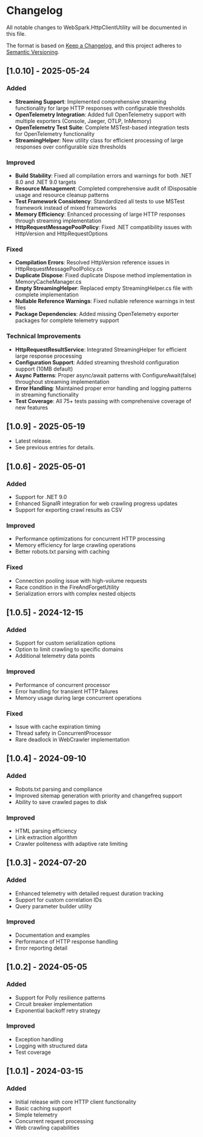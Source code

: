 # Changelog

All notable changes to WebSpark.HttpClientUtility will be documented in this file.

The format is based on [Keep a Changelog](https://keepachangelog.com/en/1.0.0/),
and this project adheres to [Semantic Versioning](https://semver.org/spec/v2.0.0.html).

## [1.0.10] - 2025-05-24

### Added

- **Streaming Support**: Implemented comprehensive streaming functionality for large HTTP responses with configurable thresholds
- **OpenTelemetry Integration**: Added full OpenTelemetry support with multiple exporters (Console, Jaeger, OTLP, InMemory)
- **OpenTelemetry Test Suite**: Complete MSTest-based integration tests for OpenTelemetry functionality
- **StreamingHelper**: New utility class for efficient processing of large responses over configurable size thresholds

### Improved

- **Build Stability**: Fixed all compilation errors and warnings for both .NET 8.0 and .NET 9.0 targets
- **Resource Management**: Completed comprehensive audit of IDisposable usage and resource cleanup patterns
- **Test Framework Consistency**: Standardized all tests to use MSTest framework instead of mixed frameworks
- **Memory Efficiency**: Enhanced processing of large HTTP responses through streaming implementation
- **HttpRequestMessagePoolPolicy**: Fixed .NET compatibility issues with HttpVersion and HttpRequestOptions

### Fixed

- **Compilation Errors**: Resolved HttpVersion reference issues in HttpRequestMessagePoolPolicy.cs
- **Duplicate Dispose**: Fixed duplicate Dispose method implementation in MemoryCacheManager.cs
- **Empty StreamingHelper**: Replaced empty StreamingHelper.cs file with complete implementation
- **Nullable Reference Warnings**: Fixed nullable reference warnings in test files
- **Package Dependencies**: Added missing OpenTelemetry exporter packages for complete telemetry support

### Technical Improvements

- **HttpRequestResultService**: Integrated StreamingHelper for efficient large response processing
- **Configuration Support**: Added streaming threshold configuration support (10MB default)
- **Async Patterns**: Proper async/await patterns with ConfigureAwait(false) throughout streaming implementation
- **Error Handling**: Maintained proper error handling and logging patterns in streaming functionality
- **Test Coverage**: All 75+ tests passing with comprehensive coverage of new features

## [1.0.9] - 2025-05-19

- Latest release.
- See previous entries for details.

## [1.0.6] - 2025-05-01

### Added

- Support for .NET 9.0
- Enhanced SignalR integration for web crawling progress updates
- Support for exporting crawl results as CSV

### Improved

- Performance optimizations for concurrent HTTP processing
- Memory efficiency for large crawling operations
- Better robots.txt parsing with caching

### Fixed

- Connection pooling issue with high-volume requests
- Race condition in the FireAndForgetUtility
- Serialization errors with complex nested objects

## [1.0.5] - 2024-12-15

### Added

- Support for custom serialization options
- Option to limit crawling to specific domains
- Additional telemetry data points

### Improved

- Performance of concurrent processor
- Error handling for transient HTTP failures
- Memory usage during large concurrent operations

### Fixed

- Issue with cache expiration timing
- Thread safety in ConcurrentProcessor
- Rare deadlock in WebCrawler implementation

## [1.0.4] - 2024-09-10

### Added

- Robots.txt parsing and compliance
- Improved sitemap generation with priority and changefreq support
- Ability to save crawled pages to disk

### Improved

- HTML parsing efficiency
- Link extraction algorithm
- Crawler politeness with adaptive rate limiting

## [1.0.3] - 2024-07-20

### Added

- Enhanced telemetry with detailed request duration tracking
- Support for custom correlation IDs
- Query parameter builder utility

### Improved

- Documentation and examples
- Performance of HTTP response handling
- Error reporting detail

## [1.0.2] - 2024-05-05

### Added

- Support for Polly resilience patterns
- Circuit breaker implementation
- Exponential backoff retry strategy

### Improved

- Exception handling
- Logging with structured data
- Test coverage

## [1.0.1] - 2024-03-15

### Added

- Initial release with core HTTP client functionality
- Basic caching support
- Simple telemetry
- Concurrent request processing
- Web crawling capabilities
